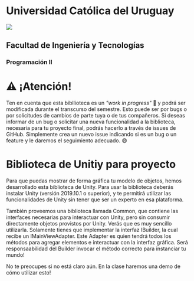 # Universidad Católica del Uruguay
<img src="https://ucu.edu.uy/sites/all/themes/univer/logo.png"> 

## Facultad de Ingeniería y Tecnologías
### Programación II

# :warning: ¡Atención!
Ten en cuenta que esta bibllioteca es un *"work in progress"* :construction: y podrá ser modificada durante el transcurso del semestre. Esto puede ser por bugs o por solicitudes de cambios de parte tuya o de tus compañeros. 
Si deseas informar de un bug o solicitar una nueva funcionalidad a la biblioteca, necesaria para tu proyecto final, podrás hacerlo a través de issues de GitHub. Simplemente crea un nuevo issue indicando si es un bug o un feature y le daremos el seguimiento adecuado. :smile:

# Biblioteca de Unitiy para proyecto
Para que puedas mostrar de forma gráfica tu modelo de objetos, hemos desarrollado esta biblioteca de Unity. Para usar la biblioteca deberás instalar Unity (versión 2019.10.1 o superior), y te permitirá utilizar las funcionalidades de Unity sin tener que ser un experto en esa plataforma.

También proveemos una biblioteca llamada Common, que contiene las interfaces necesarias para interactuar con Unity, pero sin consumir directamente objetos provistos por Unity. 
Verás que es muy sencillo utilizarla. Solamente tienes que implementar la interfaz IBuilder, la cual recibe un IMainViewAdapter. 
Este Adapter es quien tendrá todos los métodos para agregar elementos e interactuar con la interfaz gráfica. Será responsaabilidad del Builder invocar el método correcto para instanciar tu mundo!

No te preocupes si no está claro aún. En la clase haremos una demo de cómo utilizar esto! 
